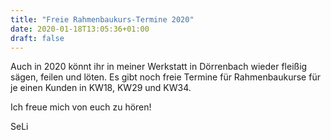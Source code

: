 ```yaml
---
title: "Freie Rahmenbaukurs-Termine 2020"
date: 2020-01-18T13:05:36+01:00
draft: false
---
```


Auch in 2020 könnt ihr in meiner Werkstatt in Dörrenbach wieder fleißig
sägen, feilen und löten. Es gibt noch freie Termine für Rahmenbaukurse
für je einen Kunden in KW18, KW29 und KW34. 

Ich freue mich von euch zu hören!

SeLi

